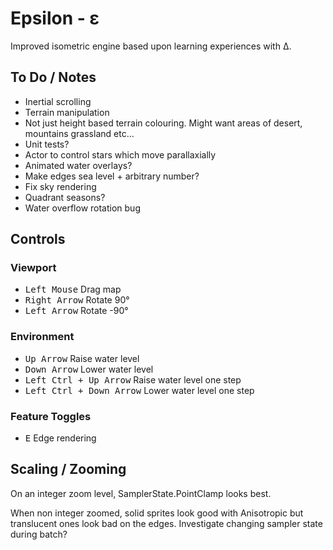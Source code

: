 ﻿# Epsilon - ε

Improved isometric engine based upon learning experiences with Δ.

## To Do / Notes

- Inertial scrolling
- Terrain manipulation
- Not just height based terrain colouring. Might want areas of desert, mountains grassland etc...
- Unit tests?
- Actor to control stars which move parallaxially
- Animated water overlays?
- Make edges sea level + arbitrary number?
- Fix sky rendering
- Quadrant seasons?
- Water overflow rotation bug

## Controls

### Viewport

- <kbd>Left Mouse</kbd> Drag map
- <kbd>Right Arrow</kbd> Rotate 90° 
- <kbd>Left Arrow</kbd> Rotate -90°

### Environment

- <kbd>Up Arrow</kbd> Raise water level
- <kbd>Down Arrow</kbd> Lower water level
- <kbd>Left Ctrl + Up Arrow</kbd> Raise water level one step
- <kbd>Left Ctrl + Down Arrow</kbd> Lower water level one step

### Feature Toggles

- <kbd>E</kbd> Edge rendering

## Scaling / Zooming

On an integer zoom level, SamplerState.PointClamp looks best.

When non integer zoomed, solid sprites look good with Anisotropic but translucent ones look bad on the edges. Investigate changing sampler state during batch?
